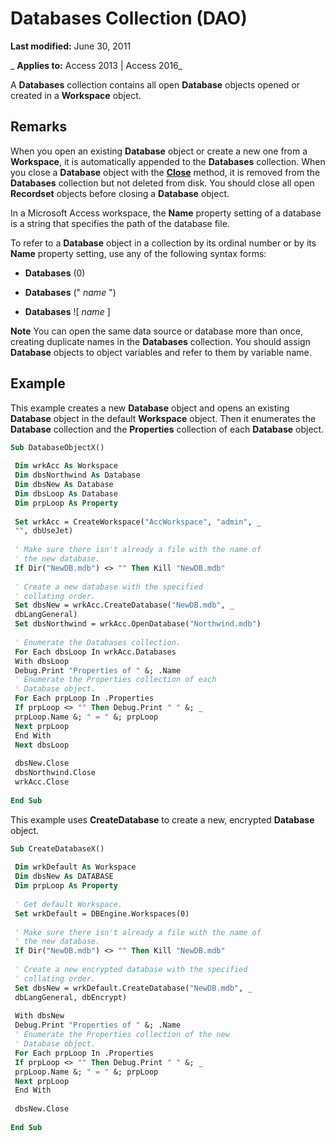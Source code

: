 
# Databases Collection (DAO)

 **Last modified:** June 30, 2011

 _ **Applies to:** Access 2013 | Access 2016_

A  **Databases** collection contains all open **Database** objects opened or created in a **Workspace** object.


## Remarks

When you open an existing  **Database** object or create a new one from a **Workspace**, it is automatically appended to the **Databases** collection. When you close a **Database** object with the **[Close](9b1a77cb-da12-24d6-892f-a56be103d51d.md)** method, it is removed from the **Databases** collection but not deleted from disk. You should close all open **Recordset** objects before closing a **Database** object.

In a Microsoft Access workspace, the  **Name** property setting of a database is a string that specifies the path of the database file.

To refer to a  **Database** object in a collection by its ordinal number or by its **Name** property setting, use any of the following syntax forms:




-  **Databases** (0)
    
-  **Databases** (" _name_ ")
    
-  **Databases** ![ _name_ ]
    





 **Note**  You can open the same data source or database more than once, creating duplicate names in the  **Databases** collection. You should assign **Database** objects to object variables and refer to them by variable name.


## Example

This example creates a new  **Database** object and opens an existing **Database** object in the default **Workspace** object. Then it enumerates the **Database** collection and the **Properties** collection of each **Database** object.


```vb
Sub DatabaseObjectX() 
 
 Dim wrkAcc As Workspace 
 Dim dbsNorthwind As Database 
 Dim dbsNew As Database 
 Dim dbsLoop As Database 
 Dim prpLoop As Property 
 
 Set wrkAcc = CreateWorkspace("AccWorkspace", "admin", _ 
 "", dbUseJet) 
 
 ' Make sure there isn't already a file with the name of 
 ' the new database. 
 If Dir("NewDB.mdb") <> "" Then Kill "NewDB.mdb" 
 
 ' Create a new database with the specified 
 ' collating order. 
 Set dbsNew = wrkAcc.CreateDatabase("NewDB.mdb", _ 
 dbLangGeneral) 
 Set dbsNorthwind = wrkAcc.OpenDatabase("Northwind.mdb") 
 
 ' Enumerate the Databases collection. 
 For Each dbsLoop In wrkAcc.Databases 
 With dbsLoop 
 Debug.Print "Properties of " &; .Name 
 ' Enumerate the Properties collection of each 
 ' Database object. 
 For Each prpLoop In .Properties 
 If prpLoop <> "" Then Debug.Print " " &; _ 
 prpLoop.Name &; " = " &; prpLoop 
 Next prpLoop 
 End With 
 Next dbsLoop 
 
 dbsNew.Close 
 dbsNorthwind.Close 
 wrkAcc.Close 
 
End Sub
```

This example uses  **CreateDatabase** to create a new, encrypted **Database** object.




```vb
Sub CreateDatabaseX() 
 
 Dim wrkDefault As Workspace 
 Dim dbsNew As DATABASE 
 Dim prpLoop As Property 
 
 ' Get default Workspace. 
 Set wrkDefault = DBEngine.Workspaces(0) 
 
 ' Make sure there isn't already a file with the name of 
 ' the new database. 
 If Dir("NewDB.mdb") <> "" Then Kill "NewDB.mdb" 
 
 ' Create a new encrypted database with the specified 
 ' collating order. 
 Set dbsNew = wrkDefault.CreateDatabase("NewDB.mdb", _ 
 dbLangGeneral, dbEncrypt) 
 
 With dbsNew 
 Debug.Print "Properties of " &; .Name 
 ' Enumerate the Properties collection of the new 
 ' Database object. 
 For Each prpLoop In .Properties 
 If prpLoop <> "" Then Debug.Print " " &; _ 
 prpLoop.Name &; " = " &; prpLoop 
 Next prpLoop 
 End With 
 
 dbsNew.Close 
 
End Sub
```

